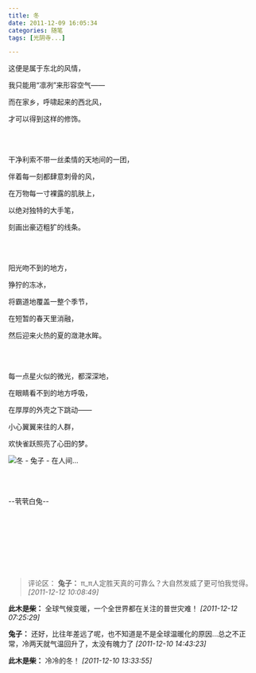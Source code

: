 ```yaml
---
title: 冬
date: 2011-12-09 16:05:34
categories: 随笔
tags: [光阴寺...]

---
```

这便是属于东北的风情，

我只能用“凛冽”来形容空气——

而在家乡，呼啸起来的西北风，

才可以得到这样的修饰。

<br /><br />

干净利索不带一丝柔情的天地间的一团，

伴着每一刻都肆意刺骨的风，

在万物每一寸裸露的肌肤上，

以绝对独特的大手笔，

刻画出豪迈粗犷的线条。

<br /><br />

阳光吻不到的地方，

狰狞的冻冰，

将霸道地覆盖一整个季节，

在短暂的春天里消融，

然后迎来火热的夏的潋滟水眸。

<br /><br />

每一点星火似的微光，都深深地，

在眼睛看不到的地方呼吸，

在厚厚的外壳之下跳动——

小心翼翼来往的人群，

欢快雀跃照亮了心田的梦。

![冬 - 兔子 - 在人间...](2558889013293704697.jpg)

<br /><br />

--茕茕白兔--

<br /><br />

<br /><br />
---
>评论区：
>**兔子：** π_π人定胜天真的可靠么？大自然发威了更可怕我觉得。  *[2011-12-12 10:08:49]*
>
**此木是柴：** 全球气候变暖，一个全世界都在关注的普世灾难！  *[2011-12-12 07:25:29]*
>
**兔子：** 还好，比往年差远了呢，也不知道是不是全球温暖化的原因…总之不正常，冷两天就气温回升了，太没有魄力了  *[2011-12-10 14:43:23]*
>
**此木是柴：** 冷冷的冬！  *[2011-12-10 13:33:55]*
>
